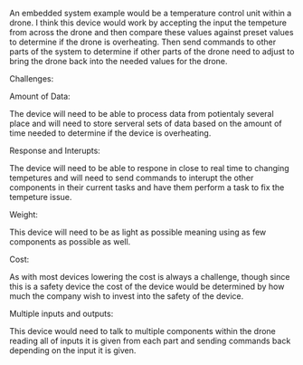An embedded system example would be a temperature control unit within a drone. I think this device would work by accepting the input 
the tempeture from across the drone and then compare these values against preset values to determine if the drone is overheating.
Then send commands to other parts of the system to determine if other parts of the drone need to adjust to bring the drone back into the 
needed values for the drone.

Challenges:

Amount of Data:

The device will need to be able to process data from potientaly several place and will need to store serveral sets of 
data based on the amount of time needed to determine if the device is overheating.

Response and Interupts:

The device will need to be able to respone in close to real time to changing tempetures and will need to send commands to 
interupt the other components in their current tasks and have them perform a task to fix the tempeture issue.

Weight:

This device will need to be as light as possible meaning using as few components as possible as well.

Cost:

As with most devices lowering the cost is always a challenge, though since this is a safety device the cost of the device
 would be determined by how much the company wish to invest into the safety of the device.
 
Multiple inputs and outputs:

This device would need to talk to multiple components within the drone reading all of inputs it is given from each part and sending 
commands back depending on the input it is given.
